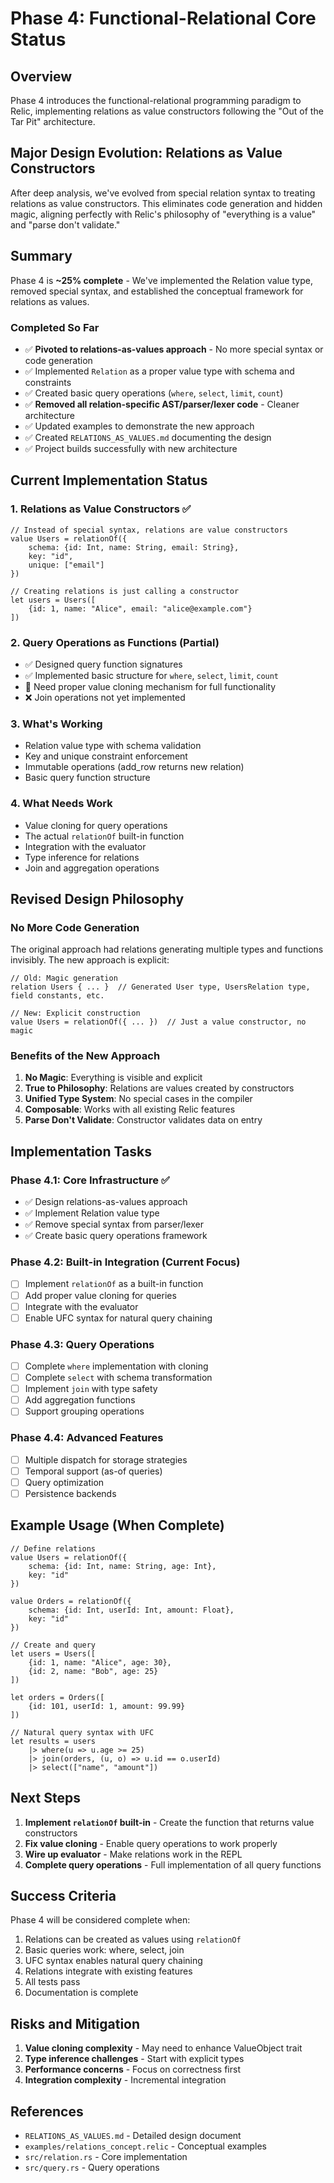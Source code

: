 # Phase 4: Functional-Relational Core Status

## Overview
Phase 4 introduces the functional-relational programming paradigm to Relic, implementing relations as value constructors following the "Out of the Tar Pit" architecture.

## Major Design Evolution: Relations as Value Constructors
After deep analysis, we've evolved from special relation syntax to treating relations as value constructors. This eliminates code generation and hidden magic, aligning perfectly with Relic's philosophy of "everything is a value" and "parse don't validate."

## Summary
Phase 4 is **~25% complete** - We've implemented the Relation value type, removed special syntax, and established the conceptual framework for relations as values.

### Completed So Far
- ✅ **Pivoted to relations-as-values approach** - No more special syntax or code generation
- ✅ Implemented `Relation` as a proper value type with schema and constraints
- ✅ Created basic query operations (`where`, `select`, `limit`, `count`)
- ✅ **Removed all relation-specific AST/parser/lexer code** - Cleaner architecture
- ✅ Updated examples to demonstrate the new approach
- ✅ Created `RELATIONS_AS_VALUES.md` documenting the design
- ✅ Project builds successfully with new architecture

## Current Implementation Status

### 1. Relations as Value Constructors ✅
```relic
// Instead of special syntax, relations are value constructors
value Users = relationOf({
    schema: {id: Int, name: String, email: String},
    key: "id",
    unique: ["email"]
})

// Creating relations is just calling a constructor
let users = Users([
    {id: 1, name: "Alice", email: "alice@example.com"}
])
```

### 2. Query Operations as Functions (Partial)
- ✅ Designed query function signatures
- ✅ Implemented basic structure for `where`, `select`, `limit`, `count`
- 🚧 Need proper value cloning mechanism for full functionality
- ❌ Join operations not yet implemented

### 3. What's Working
- Relation value type with schema validation
- Key and unique constraint enforcement
- Immutable operations (add_row returns new relation)
- Basic query function structure

### 4. What Needs Work
- Value cloning for query operations
- The actual `relationOf` built-in function
- Integration with the evaluator
- Type inference for relations
- Join and aggregation operations

## Revised Design Philosophy

### No More Code Generation
The original approach had relations generating multiple types and functions invisibly. The new approach is explicit:

```relic
// Old: Magic generation
relation Users { ... }  // Generated User type, UsersRelation type, field constants, etc.

// New: Explicit construction
value Users = relationOf({ ... })  // Just a value constructor, no magic
```

### Benefits of the New Approach
1. **No Magic**: Everything is visible and explicit
2. **True to Philosophy**: Relations are values created by constructors
3. **Unified Type System**: No special cases in the compiler
4. **Composable**: Works with all existing Relic features
5. **Parse Don't Validate**: Constructor validates data on entry

## Implementation Tasks

### Phase 4.1: Core Infrastructure ✅
- ✅ Design relations-as-values approach
- ✅ Implement Relation value type
- ✅ Remove special syntax from parser/lexer
- ✅ Create basic query operations framework

### Phase 4.2: Built-in Integration (Current Focus)
- [ ] Implement `relationOf` as a built-in function
- [ ] Add proper value cloning for queries
- [ ] Integrate with the evaluator
- [ ] Enable UFC syntax for natural query chaining

### Phase 4.3: Query Operations
- [ ] Complete `where` implementation with cloning
- [ ] Complete `select` with schema transformation
- [ ] Implement `join` with type safety
- [ ] Add aggregation functions
- [ ] Support grouping operations

### Phase 4.4: Advanced Features
- [ ] Multiple dispatch for storage strategies
- [ ] Temporal support (as-of queries)
- [ ] Query optimization
- [ ] Persistence backends

## Example Usage (When Complete)

```relic
// Define relations
value Users = relationOf({
    schema: {id: Int, name: String, age: Int},
    key: "id"
})

value Orders = relationOf({
    schema: {id: Int, userId: Int, amount: Float},
    key: "id"
})

// Create and query
let users = Users([
    {id: 1, name: "Alice", age: 30},
    {id: 2, name: "Bob", age: 25}
])

let orders = Orders([
    {id: 101, userId: 1, amount: 99.99}
])

// Natural query syntax with UFC
let results = users
    |> where(u => u.age >= 25)
    |> join(orders, (u, o) => u.id == o.userId)
    |> select(["name", "amount"])
```

## Next Steps

1. **Implement `relationOf` built-in** - Create the function that returns value constructors
2. **Fix value cloning** - Enable query operations to work properly
3. **Wire up evaluator** - Make relations work in the REPL
4. **Complete query operations** - Full implementation of all query functions

## Success Criteria

Phase 4 will be considered complete when:
1. Relations can be created as values using `relationOf`
2. Basic queries work: where, select, join
3. UFC syntax enables natural query chaining
4. Relations integrate with existing features
5. All tests pass
6. Documentation is complete

## Risks and Mitigation

1. **Value cloning complexity** - May need to enhance ValueObject trait
2. **Type inference challenges** - Start with explicit types
3. **Performance concerns** - Focus on correctness first
4. **Integration complexity** - Incremental integration

## References

- `RELATIONS_AS_VALUES.md` - Detailed design document
- `examples/relations_concept.relic` - Conceptual examples
- `src/relation.rs` - Core implementation
- `src/query.rs` - Query operations